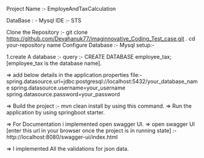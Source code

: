Project Name :- EmployeAndTaxCalculation

DataBase : - Mysql IDE :- STS

Clone the Repository :- git clone https://github.com/Devahanuk77/imaginnovative_Coding_Test_case.git .  cd your-repository name
Configure Database :- Mysql setup:-

1.create A database :- query :- CREATE DATABASE employee_tax; [employee_tax is the database name].

=> add below details in the application.properties file:- spring.datasource.url=jdbc:postgresql://localhost:5432/your_database_name spring.datasource.username=your_username spring.datasource.password=your_password

=> Build the project :- mvn clean install by using this command.
=> Run the application by using springboot starter.

=> For Documentation i implemented open swagger UI.
=> open swagger UI [enter this url in your browser once the project is in running state] :- http://localhost:8080/swagger-ui/index.html

=> I implemented All the validations for json data. 
